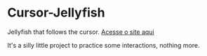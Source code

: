 # Cursor-Jellyfish
Jellyfish that follows the cursor. [Acesse o site aqui](https://muriloxox.github.io/Cursor-Jellyfish/)

It's a silly little project to practice some interactions, nothing more.
